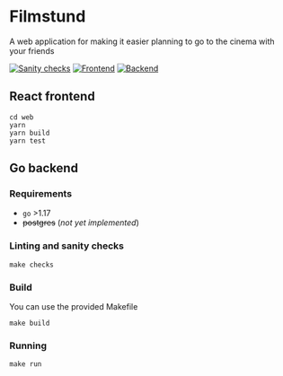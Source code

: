 # Filmstund

A web application for making it easier planning to go to the cinema with your friends

[![Sanity checks](https://github.com/Filmstund/filmstund/actions/workflows/checks.yml/badge.svg)](https://github.com/Filmstund/filmstund/actions/workflows/checks.yml)
[![Frontend](https://github.com/Filmstund/filmstund/actions/workflows/frontend.yml/badge.svg)](https://github.com/Filmstund/filmstund/actions/workflows/frontend.yml)
[![Backend](https://github.com/Filmstund/filmstund/actions/workflows/backend.yml/badge.svg)](https://github.com/Filmstund/filmstund/actions/workflows/backend.yml)

## React frontend

```shell
cd web
yarn
yarn build
yarn test
```

## Go backend

### Requirements

- `go` >1.17
- ~~postgres~~ (_not yet implemented_)

### Linting and sanity checks

```shell
make checks
```

### Build

You can use the provided Makefile

```shell
make build
```

### Running

```shell
make run
```
